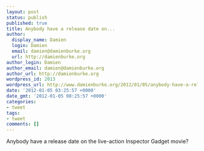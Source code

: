 ```yaml
---
layout: post
status: publish
published: true
title: Anybody have a release date on...
author:
  display_name: Damien
  login: Damien
  email: damien@damienburke.org
  url: http://damienburke.org
author_login: Damien
author_email: damien@damienburke.org
author_url: http://damienburke.org
wordpress_id: 2013
wordpress_url: http://www.damienburke.org/2012/01/05/anybody-have-a-release-date-on/
date: '2012-01-05 03:25:57 +0000'
date_gmt: '2012-01-05 08:25:57 +0000'
categories:
- tweet
tags:
- tweet
comments: []
---
```

<p>Anybody have a release date on the live-action Inspector Gadget movie?</p>
